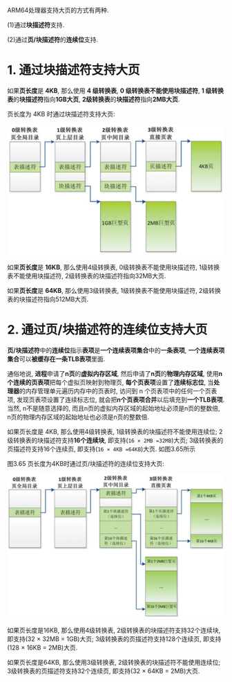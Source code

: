 
ARM64处理器支持大页的方式有两种.

(1)通过**块描述符**支持.

(2)通过**页/块描述符**的**连续位**支持.

# 1. 通过块描述符支持大页

如果**页长度**是 **4KB**, 那么使用 **4 级转换表**, **0 级转换表不能使用块描述符**, **1 级转换表**的**块描述符**指向**1GB大页**, **2级转换表**的**块描述符**指向**2MB大页**.

页长度为 4KB 时通过块描述符支持大页:

![2022-02-21-21-56-03.png](./images/2022-02-21-21-56-03.png)

如果**页长度**是 **16KB**, 那么使用4级转换表, 0级转换表不能使用块描述符, 1级转换表不能使用块描述符, 2级转换表的块描述符指向32MB大页.

如果**页长度**是 **64KB**, 那么使用3级转换表, 1级转换表不能使用块描述符, 2级转换表的块描述符指向512MB大页.

# 2. 通过页/块描述符的连续位支持大页

**页/块描述符**中的**连续位**指示**表项**是**一个连续表项集合**中的**一条表项**, **一个连续表项集合**可以**被缓存在一条TLB表项**里面.

通俗地说, **进程**申请了**n页**的**虚拟内存区域**, 然后申请了**n页**的**物理内存区域**, 使用**n个连续的页表项**把每个虚拟页映射到物理页, **每个页表项**设置了**连续标志位**, 当**处理器**的内存管理单元遍历内存中的页表时, 访问到 n 个页表项中的任何一个页表项, 发现页表项设置了连续标志位, 就会把**n个页表项合并**以后填充到**一个TLB表项**. 当然, n不是随意选择的, 而且n页的虚拟内存区域的起始地址必须是n页的整数倍, n页的物理内存区域的起始地址也必须是n页的整数倍.

如果页长度是 4KB, 那么使用4级转换表, 1级转换表的块描述符不能使用连续位; 2级转换表的块描述符支持**16个连续块**, 即支持(`16 × 2MB =32MB`)大页; 3级转换表的页描述符支持16个连续页, 即支持(`16 × 4KB =64KB`)大页. 如图3.65所示

图3.65 页长度为4KB时通过页/块描述符的连续位支持大页:

![2022-02-21-21-56-18.png](./images/2022-02-21-21-56-18.png)

如果页长度是16KB, 那么使用4级转换表, 2级转换表的块描述符支持32个连续块, 即支持(32 × 32MB = 1GB)大页; 3级转换表的页描述符支持128个连续页, 即支持(128 × 16KB = 2MB)大页.

如果页长度是64KB, 那么使用3级转换表, 2级转换表的块描述符不能使用连续位; 3级转换表的页描述符支持32个连续页, 即支持(32 × 64KB = 2MB)大页.